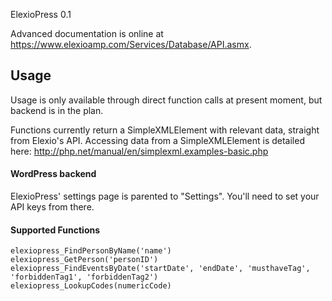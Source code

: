 ElexioPress 0.1

Advanced documentation is online at https://www.elexioamp.com/Services/Database/API.asmx.

## Usage
Usage is only available through direct function calls at present moment, but backend is in the plan.

Functions currently return a SimpleXMLElement with relevant data, straight from Elexio's API.
Accessing data from a SimpleXMLElement is detailed here: http://php.net/manual/en/simplexml.examples-basic.php

#### WordPress backend
ElexioPress' settings page is parented to "Settings". You'll need to set your API keys from there.

#### Supported Functions
```
elexiopress_FindPersonByName('name')
elexiopress_GetPerson('personID')
elexiopress_FindEventsByDate('startDate', 'endDate', 'musthaveTag', 'forbiddenTag1', 'forbiddenTag2')
elexiopress_LookupCodes(numericCode)
```

